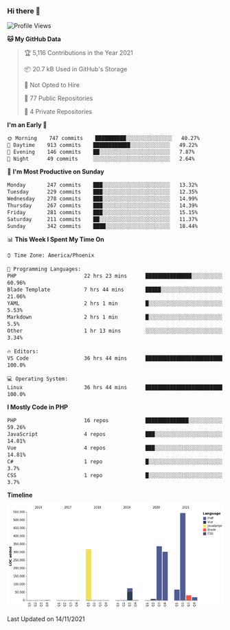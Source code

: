 ### Hi there 👋

<!--START_SECTION:waka-->
![Profile Views](http://img.shields.io/badge/Profile%20Views-0-blue)

**🐱 My GitHub Data** 

> 🏆 5,116 Contributions in the Year 2021
 > 
> 📦 20.7 kB Used in GitHub's Storage 
 > 
> 🚫 Not Opted to Hire
 > 
> 📜 77 Public Repositories 
 > 
> 🔑 4 Private Repositories  
 > 
**I'm an Early 🐤** 

```text
🌞 Morning    747 commits    ██████████░░░░░░░░░░░░░░░   40.27% 
🌆 Daytime    913 commits    ████████████░░░░░░░░░░░░░   49.22% 
🌃 Evening    146 commits    ██░░░░░░░░░░░░░░░░░░░░░░░   7.87% 
🌙 Night      49 commits     ░░░░░░░░░░░░░░░░░░░░░░░░░   2.64%

```
📅 **I'm Most Productive on Sunday** 

```text
Monday       247 commits    ███░░░░░░░░░░░░░░░░░░░░░░   13.32% 
Tuesday      229 commits    ███░░░░░░░░░░░░░░░░░░░░░░   12.35% 
Wednesday    278 commits    ███░░░░░░░░░░░░░░░░░░░░░░   14.99% 
Thursday     267 commits    ███░░░░░░░░░░░░░░░░░░░░░░   14.39% 
Friday       281 commits    ███░░░░░░░░░░░░░░░░░░░░░░   15.15% 
Saturday     211 commits    ██░░░░░░░░░░░░░░░░░░░░░░░   11.37% 
Sunday       342 commits    ████░░░░░░░░░░░░░░░░░░░░░   18.44%

```


📊 **This Week I Spent My Time On** 

```text
⌚︎ Time Zone: America/Phoenix

💬 Programming Languages: 
PHP                      22 hrs 23 mins      ███████████████░░░░░░░░░░   60.96% 
Blade Template           7 hrs 44 mins       █████░░░░░░░░░░░░░░░░░░░░   21.06% 
YAML                     2 hrs 1 min         █░░░░░░░░░░░░░░░░░░░░░░░░   5.53% 
Markdown                 2 hrs 1 min         █░░░░░░░░░░░░░░░░░░░░░░░░   5.5% 
Other                    1 hr 13 mins        ░░░░░░░░░░░░░░░░░░░░░░░░░   3.34%

🔥 Editors: 
VS Code                  36 hrs 44 mins      █████████████████████████   100.0%

💻 Operating System: 
Linux                    36 hrs 44 mins      █████████████████████████   100.0%

```

**I Mostly Code in PHP** 

```text
PHP                      16 repos            ██████████████░░░░░░░░░░░   59.26% 
JavaScript               4 repos             ███░░░░░░░░░░░░░░░░░░░░░░   14.81% 
Vue                      4 repos             ███░░░░░░░░░░░░░░░░░░░░░░   14.81% 
C#                       1 repo              █░░░░░░░░░░░░░░░░░░░░░░░░   3.7% 
CSS                      1 repo              █░░░░░░░░░░░░░░░░░░░░░░░░   3.7%

```


**Timeline**

![Chart not found](https://raw.githubusercontent.com/mikebronner/mikebronner/master/charts/bar_graph.png) 


 Last Updated on 14/11/2021
<!--END_SECTION:waka-->

<!--
**mikebronner/mikebronner** is a ✨ _special_ ✨ repository because its `README.md` (this file) appears on your GitHub profile.

Here are some ideas to get you started:

- 🔭 I’m currently working on ...
- 🌱 I’m currently learning ...
- 👯 I’m looking to collaborate on ...
- 🤔 I’m looking for help with ...
- 💬 Ask me about ...
- 📫 How to reach me: ...
- 😄 Pronouns: ...
- ⚡ Fun fact: ...
-->
